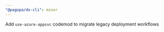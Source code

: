 ```yaml
---
"@pagopa/dx-cli": minor
---
```


Add `use-azure-appsvc` codemod to migrate legacy deployment workflows

